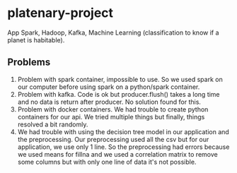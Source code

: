 # platenary-project

App Spark, Hadoop, Kafka, Machine Learning (classification to know if a planet is habitable).

## Problems

1. Problem with spark container, impossible to use. So we used spark on our computer before using spark on a python/spark container.
2. Problem with kafka. Code is ok but producer.flush() takes a long time and no data is return after producer. No solution found for this.
3. Problem with docker containers. We had trouble to create python containers for our api. We tried multiple things but finally, things resolved a bit randomly.
4. We had trouble with using the decision tree model in our application and the preprocessing. Our preprocessing used all the csv but for our application, we use only 1 line. So the preprocessing had errors because we used means for fillna and we used a correlation matrix to remove some columns but with only one line of data it's not possible.
